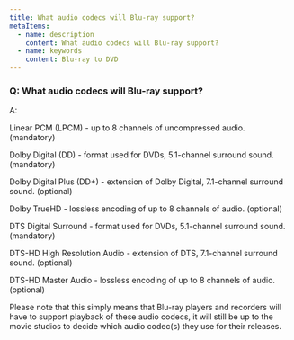 ```yaml
---
title: What audio codecs will Blu-ray support?
metaItems:
  - name: description
    content: What audio codecs will Blu-ray support?
  - name: keywords
    content: Blu-ray to DVD
---
```


### Q: What audio codecs will Blu-ray support?

A: 

Linear PCM (LPCM) - up to 8 channels of uncompressed audio. (mandatory)

Dolby Digital (DD) - format used for DVDs, 5.1-channel surround sound. (mandatory)

Dolby Digital Plus (DD+) - extension of Dolby Digital, 7.1-channel surround sound. (optional)

Dolby TrueHD - lossless encoding of up to 8 channels of audio. (optional)

DTS Digital Surround - format used for DVDs, 5.1-channel surround sound. (mandatory)

DTS-HD High Resolution Audio - extension of DTS, 7.1-channel surround sound. (optional)

DTS-HD Master Audio - lossless encoding of up to 8 channels of audio. (optional)

Please note that this simply means that Blu-ray players and recorders will have to support playback of these audio codecs, it will still be up to the movie studios to decide which audio codec(s) they use for their releases.
